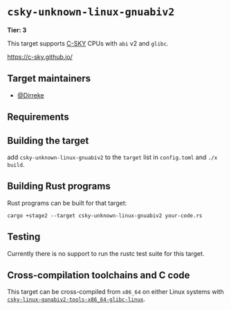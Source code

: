 # `csky-unknown-linux-gnuabiv2`

**Tier: 3**

This target supports [C-SKY](https://github.com/c-sky) CPUs with `abi` v2 and `glibc`.

https://c-sky.github.io/
## Target maintainers

* [@Dirreke](https://github.com/Dirreke)

## Requirements


## Building the target

add `csky-unknown-linux-gnuabiv2` to the `target` list in `config.toml` and `./x build`.

## Building Rust programs

Rust programs can be built for that target:

```text
cargo +stage2 --target csky-unknown-linux-gnuabiv2 your-code.rs
```

## Testing

Currently there is no support to run the rustc test suite for this target.

## Cross-compilation toolchains and C code

This target can be cross-compiled from `x86_64` on either Linux systems with [`csky-linux-gunabiv2-tools-x86_64-glibc-linux`](https://github.com/c-sky/toolchain-build).
